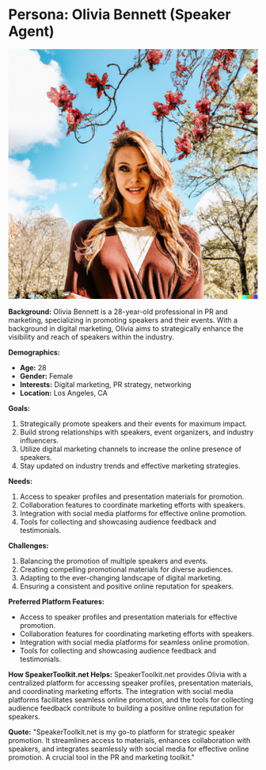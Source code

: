 # Persona: Olivia Bennett (Speaker Agent)

![Olivia Bennett](images/olivia-bennett.png)

**Background:**
Olivia Bennett is a 28-year-old professional in PR and marketing, specializing in promoting speakers and their events. With a background in digital marketing, Olivia aims to strategically enhance the visibility and reach of speakers within the industry.

**Demographics:**
- **Age:** 28
- **Gender:** Female
- **Interests:** Digital marketing, PR strategy, networking
- **Location:** Los Angeles, CA

**Goals:**
1. Strategically promote speakers and their events for maximum impact.
2. Build strong relationships with speakers, event organizers, and industry influencers.
3. Utilize digital marketing channels to increase the online presence of speakers.
4. Stay updated on industry trends and effective marketing strategies.

**Needs:**
1. Access to speaker profiles and presentation materials for promotion.
2. Collaboration features to coordinate marketing efforts with speakers.
3. Integration with social media platforms for effective online promotion.
4. Tools for collecting and showcasing audience feedback and testimonials.

**Challenges:**
1. Balancing the promotion of multiple speakers and events.
2. Creating compelling promotional materials for diverse audiences.
3. Adapting to the ever-changing landscape of digital marketing.
4. Ensuring a consistent and positive online reputation for speakers.

**Preferred Platform Features:**
- Access to speaker profiles and presentation materials for effective promotion.
- Collaboration features for coordinating marketing efforts with speakers.
- Integration with social media platforms for seamless online promotion.
- Tools for collecting and showcasing audience feedback and testimonials.

**How SpeakerToolkit.net Helps:**
SpeakerToolkit.net provides Olivia with a centralized platform for accessing speaker profiles, presentation materials, and coordinating marketing efforts. The integration with social media platforms facilitates seamless online promotion, and the tools for collecting audience feedback contribute to building a positive online reputation for speakers.

**Quote:**
"SpeakerToolkit.net is my go-to platform for strategic speaker promotion. It streamlines access to materials, enhances collaboration with speakers, and integrates seamlessly with social media for effective online promotion. A crucial tool in the PR and marketing toolkit."
